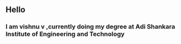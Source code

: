 <html>
    <body>
        <h2>Hello</h2> 
        <h3>   I am vishnu v ,currently doing my degree at Adi Shankara Institute of Engineering and Technology</h3>
    </body bgcolor="blue">
</html>
